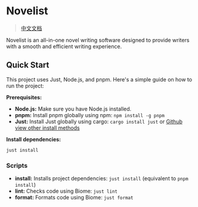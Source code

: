 # Novelist

> [中文文档](README.ZH.md)

Novelist is an all-in-one novel writing software designed to provide writers with a smooth and efficient writing experience.

## Quick Start

This project uses Just, Node.js, and pnpm. Here's a simple guide on how to run the project:

**Prerequisites:**

* **Node.js:** Make sure you have Node.js installed.
* **pnpm:** Install pnpm globally using npm: `npm install -g pnpm`
* **Just:** Install Just globally using cargo: `cargo install just` or [Github view other install methods](https://github.com/casey/just)

**Install dependencies:**

```bash
just install
```

### Scripts
* **install:** Installs project dependencies: `just install` (equivalent to `pnpm install`)
* **lint:** Checks code using Biome: `just lint`
* **format:** Formats code using Biome: `just format`
